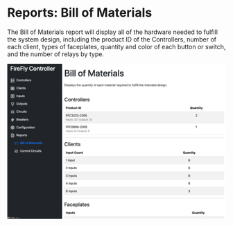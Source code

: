# Reports: Bill of Materials

The Bill of Materials report will display all of the hardware needed to fulfill the system design, including the product ID of the Controllers, number of each client, types of faceplates, quantity and color of each button or switch, and the number of relays by type.

[![Bill of Materials Report](./bom.png)](https://raw.githubusercontent.com/BrentIO/FireFly/main/controller/software/controller/configuration/bom.png)